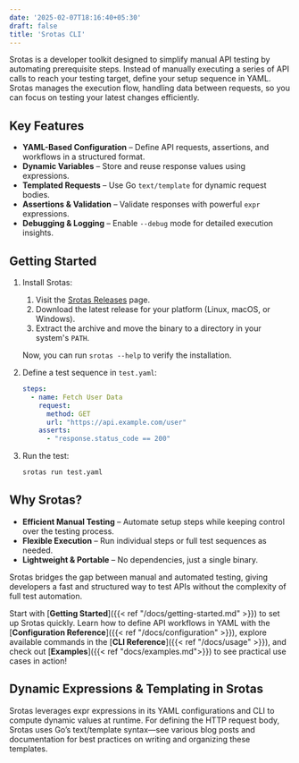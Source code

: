 ```yaml
---
date: '2025-02-07T18:16:40+05:30'
draft: false
title: 'Srotas CLI'
---
```


Srotas is a developer toolkit designed to simplify manual API testing by automating prerequisite steps. Instead of manually executing a series of API calls to reach your testing target, define your setup sequence in YAML. Srotas manages the execution flow, handling data between requests, so you can focus on testing your latest changes efficiently.  

## Key Features  
- **YAML-Based Configuration** – Define API requests, assertions, and workflows in a structured format.  
- **Dynamic Variables** – Store and reuse response values using expressions.  
- **Templated Requests** – Use Go `text/template` for dynamic request bodies.  
- **Assertions & Validation** – Validate responses with powerful `expr` expressions.  
- **Debugging & Logging** – Enable `--debug` mode for detailed execution insights.  

## Getting Started  
1. Install Srotas:  

    1. Visit the [Srotas Releases](https://github.com/your-repo/srotas/releases) page.  
    2. Download the latest release for your platform (Linux, macOS, or Windows).  
    3. Extract the archive and move the binary to a directory in your system's `PATH`.  

    Now, you can run `srotas --help` to verify the installation.  

2. Define a test sequence in `test.yaml`:  
   ```yaml
   steps:
     - name: Fetch User Data
       request:
         method: GET
         url: "https://api.example.com/user"
       asserts:
         - "response.status_code == 200"
   ```  
3. Run the test:  
   ```sh
   srotas run test.yaml
   ```  

## Why Srotas?  
- **Efficient Manual Testing** – Automate setup steps while keeping control over the testing process.  
- **Flexible Execution** – Run individual steps or full test sequences as needed.  
- **Lightweight & Portable** – No dependencies, just a single binary.  

Srotas bridges the gap between manual and automated testing, giving developers a fast and structured way to test APIs without the complexity of full test automation.

Start with [**Getting Started**]({{< ref "/docs/getting-started.md" >}}) to set up Srotas quickly. Learn how to define API workflows in YAML with the [**Configuration Reference**]({{< ref "/docs/configuration" >}}), explore available commands in the [**CLI Reference**]({{< ref "/docs/usage" >}}), and check out [**Examples**]({{< ref "docs/examples.md">}}) to see practical use cases in action!

## Dynamic Expressions & Templating in Srotas
Srotas leverages expr expressions in its YAML configurations and CLI to compute dynamic values at runtime. For defining the HTTP request body, Srotas uses Go’s text/template syntax—see various blog posts and documentation for best practices on writing and organizing these templates.

